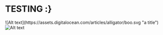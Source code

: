 <h1>TESTING :} </h1>
![Alt text](https://assets.digitalocean.com/articles/alligator/boo.svg "a title")
<img title="a title" alt="Alt text" src="/images/boo.svg">
